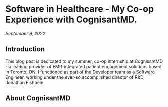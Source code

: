 # Software in Healthcare - My Co-op Experience with CognisantMD.
_September 9, 2022_

## Introduction
This blog post is dedicated to my summer, co-op internship at CognisantMD - a leading provider of EMR-integrated patient engagement solutions based in Toronto, ON. I functioned as part of the Developer team as a Software Engineer, working under the ever-so accomplished director of R&D, Jonathan Fishbein.

## About CognisantMD
